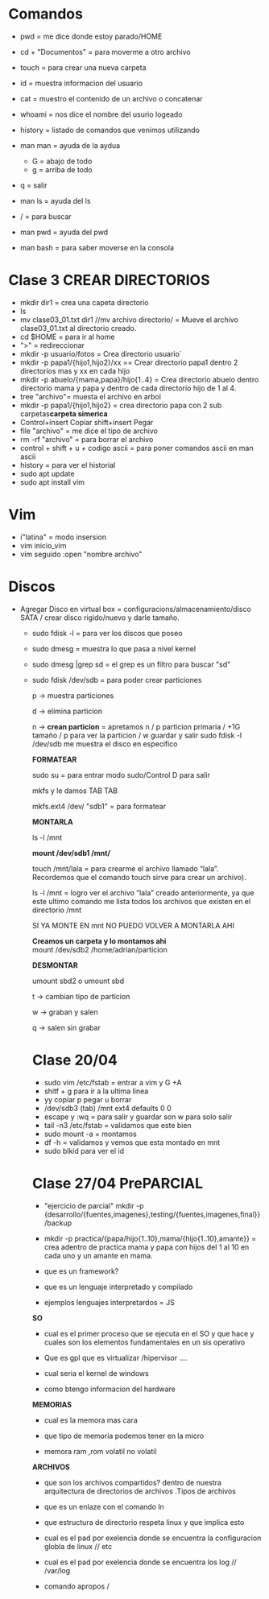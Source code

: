 # Comandos
* pwd = me dice donde estoy parado/HOME

* cd + "Documentos" = para moverme a otro archivo

* touch = para crear una nueva carpeta

* id = muestra informacion del usuario

* cat = muestro el contenido de un archivo o concatenar

* whoami = nos dice el nombre del usurio logeado

* history = listado de comandos que venimos utilizando

* man man = ayuda de la aydua

    * G = abajo de todo
    * g = arriba de todo

* q = salir 

* man ls = ayuda del ls

* / = para buscar

* man pwd = ayuda del pwd

* man bash = para saber moverse en la consola

# Clase 3 CREAR DIRECTORIOS

* mkdir dir1 = crea una capeta directorio
* ls
* mv clase03_01.txt dir1 //mv archivo directorio/ = Mueve el archivo clase03_01.txt al directorio creado.
* cd $HOME = para ir al home
* ">" = redireccionar
* mkdir -p usuario/fotos = Crea directorio usuario´
* mkdir -p papa1/{hijo1,hijo2}/xx == Crear directorio papa1 dentro 2 directorios mas y xx en cada hijo
* mkdir -p abuelo/{mama,papa}/hijo{1..4} = Crea directorio abuelo dentro directorio mama y papa y dentro de cada directorio hijo de 1 al 4.
* tree "archivo"= muesta el archivo en arbol
* mkdir -p papa1/{hijo1,hijo2} = crea directorio papa con 2 sub carpetas**carpeta simerica**
* Control+insert Copiar shift+insert Pegar
* file "archivo" = me dice el tipo de archivo
* rm -rf "archivo" = para borrar el archivo
* control + shift + u + codigo ascii = para poner comandos ascii en man ascii
* history = para ver el historial
* sudo apt update
* sudo apt install vim
# Vim
* i"latina" = modo insersion
* vim  inicio_vim
* vim seguido :open "nombre archivo"

# Discos 

* Agregar Disco en virtual box = configuracions/almacenamiento/disco SATA / crear disco rigido/nuevo y darle tamaño.
   
  * sudo fdisk -l = para ver los discos que poseo
  * sudo dmesg = muestra lo que pasa a nivel kernel
  * sudo dmesg |grep sd = el grep es un filtro 
  para buscar "sd"
  * sudo fdisk /dev/sdb = para poder crear particiones

    p -> muestra particiones

    d -> elimina particion

    n -> **crean particion** = apretamos n / p particion primaria / +1G tamaño / p para ver la particion / w guardar y salir
    sudo fdisk -l /dev/sdb me muestra el disco en especifico

    **FORMATEAR**

    sudo su = para entrar modo sudo/Control D para salir

    mkfs y le damos TAB TAB
    
    mkfs.ext4 /dev/ "sdb1" = para formatear

    **MONTARLA**

    ls -l /mnt 

    **mount /dev/sdb1 /mnt/** 

    touch /mnt/lala = para crearme el archivo
    llamado “lala”. Recordemos que el comando touch sirve para crear un archivo). 

    ls -l /mnt = logro ver el archivo “lala” creado anteriormente, ya que este
    ultimo comando me lista todos los archivos que existen en el directorio /mnt
    
    SI YA MONTE EN mnt NO PUEDO VOLVER A MONTARLA AHI

     **Creamos un carpeta y lo montamos ahi**  
    mount /dev/sdb2 /home/adrian/particion

    **DESMONTAR**

    umount sbd2 o umount sbd 


    t  -> cambian tipo de particion

    w -> graban y salen

    q  -> salen sin grabar  

    # Clase 20/04

     * sudo vim /etc/fstab = entrar a vim y G +A
     * shitf + g para ir a la ultima linea
     * yy copiar p pegar u borrar
     *  /dev/sdb3  (tab)    /mnt    ext4     defaults    0 0
     * escape y :wq = para salir y guardar son w para solo salir
     * tail -n3 /etc/fstab = validamos que este bien
     * sudo mount -a = montamos
     * df -h = validamos y vemos que esta montado en mnt
     * sudo blkid para ver el id

     # Clase 27/04 PrePARCIAL
      * "ejercicio de parcial"  mkdir -p {desarrollo/{fuentes,imagenes},testing/{fuentes,imagenes,final}}/backup

      *  mkdir -p practica/{papa/hijo{1..10},mama/{hijo{1..10},amante}} = crea adentro de practica mama y papa con hijos del 1 al 10 en cada uno y un amante en mama.

      * que es un framework?

      * que es un lenguaje interpretado y compilado

      * ejemplos lenguajes interpretardos = JS

      **SO**

      * cual es el primer proceso que se ejecuta en el SO y que hace y cuales son los elementos fundamentales en un sis operativo

      * Que es gpl que es virtualizar /hipervisor ....

      * cual seria el kernel de windows

      * como btengo informacion del hardware

      **MEMORIAS**

      * cual es la memora mas cara

      * que tipo de memoria podemos tener en la micro

      * memora ram ,rom volatil no volatil
      
      **ARCHIVOS**

      * que son los archivos compartidos? dentro de nuestra arquitectura de directorios de archivos .Tipos de archivos

      * que es un enlaze con el comando ln

      * que estructura de directorio respeta linux y que implica esto

      * cual es el pad por exelencia donde se encuentra la configuracion globla de linux // etc

      * cual es el pad por exelencia donde se encuentra los log // /var/log

      * comando apropos / 
